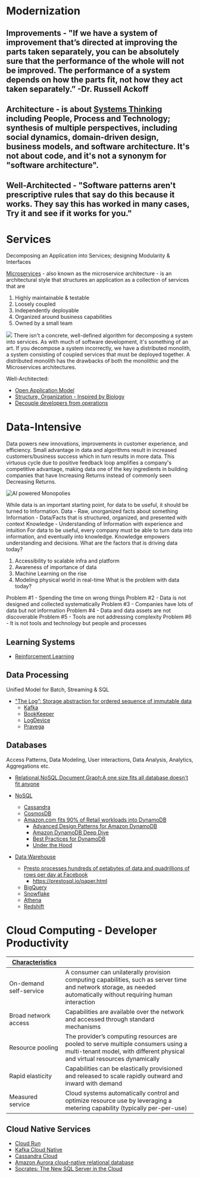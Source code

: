 # Modernization
## Improvements - "If we have a system of improvement that’s directed at improving the parts taken separately, you can be absolutely sure that the performance of the whole will not be improved. The performance of a system depends on how the parts fit, not how they act taken separately.” -Dr. Russell Ackoff

## Architecture - is about [Systems Thinking](https://www.youtube.com/watch?v=OqEeIG8aPPk) including People, Process and Technology; synthesis of multiple perspectives, including social dynamics, domain-driven design, business models, and software architecture. It's not about code, and it's not a synonym for "software architecture".
 
## Well-Architected - "Software patterns aren't prescriptive rules that say do this because it works. They say this has worked in many cases, Try it and see if it works for you."
 
# Services
Decomposing an Application into Services; designing Modularity & Interfaces

[Microservices](https://www.youtube.com/watch?v=wgdBVIX9ifA) - also known as the microservice architecture - is an architectural style that structures an application as a collection of services that are
1. Highly maintainable & testable
2. Loosely coupled
3. Independently deployable
4. Organized around business capabilities
5. Owned by a small team

![](https://images.ctfassets.net/ro61k101ee59/2bmS9TVlJc5einK9YLBY3V/992367961e649dd0343a3486616601fd/Image-1.png?w=1348&q=90)
There isn't a concrete, well-defined algorithm for decomposing a system into services. As with much of software development, it's something of an art. If you decompose a system incorrectly, we have a distributed monolith, a system consisting of coupled services that must be deployed together. A distributed monolith has the drawbacks of both the monolithic and the Microservices architectures.


Well-Architected:
* [Open Application Model](https://oam.dev/)
* [Structure, Organization - Inspired by Biology](https://github.com/wso2/reference-architecture/blob/master/reference-architecture-cell-based.md)
* [Decouple developers from operations](https://www.youtube.com/watch?v=do-PrVi0ifk)

# Data-Intensive
Data powers new innovations, improvements in customer experience, and efficiency. Small advantage in data and algorithms result in increased customers/business success which in turn results in more data. This virtuous cycle due to positive feedback loop amplifies a company's competitive advantage, making data one of the key ingredients in building companies that have Increasing Returns instead of commonly seen Decreasing Returns.

![AI powered Monopolies](https://miro.medium.com/max/1372/1*zOp70MCQ-uhaS7lUVAhATA.png)

While data is an important starting point, for data to be useful, it should be turned to Information.
Data - Raw, unorganized facts about something
Information - Data/Facts that is structured, organized, and presented with context
Knowledge - Understanding of Information with experience and intuition
For data to be useful, every company must be able to turn data into information, and eventually into knowledge. Knowledge empowers understanding and decisions.
What are the factors that is driving data today?
1. Accessibility to scalable infra and platform
2. Awareness of importance of data
3. Machine Learning on the rise
4. Modeling physical world in real-time
What is the problem with data today?

Problem #1 - Spending the time on wrong things
Problem #2 - Data is not designed and collected systematically
Problem #3 - Companies have lots of data but not information
Problem #4 - Data and data assets are not discoverable
Problem #5 - Tools are not addressing complexity
Problem #6 - It is not tools and technology but people and processes

## Learning Systems
* [Reinforcement Learning](https://diyrobocars.com/)

## Data Processing
Unified Model for Batch, Streaming & SQL 

* ["The Log”: Storage abstraction for ordered sequence of immutable data](https://engineering.linkedin.com/distributed-systems/log-what-every-software-engineer-should-know-about-real-time-datas-unifying)
  * [Kafka](https://www.microsoft.com/en-us/research/wp-content/uploads/2017/09/Kafka.pdf)
  * [BookKeeper](http://bookkeeper.apache.org/distributedlog/)
  * [LogDevice](https://code.fb.com/core-data/logdevice-a-distributed-data-store-for-logs/)
  * [Pravega](http://www.pravega.io/)

## Databases
Access Patterns, Data Modeling, User interactions, Data Analysis, Analytics, Aggregations etc.

* [Relational,NoSQL,Document,Graph:A one size fits all database doesn't fit anyone](https://www.allthingsdistributed.com/2018/06/purpose-built-databases-in-aws.html)

* [NoSQL](https://www.youtube.com/watch?v=qI_g07C_Q5I)
  * [Cassandra](https://www.cs.cornell.edu/projects/ladis2009/papers/lakshman-ladis2009.pdf)
  * [CosmosDB](https://azure.microsoft.com/en-us/blog/a-technical-overview-of-azure-cosmos-db/)
  * [Amazon.com fits 90% of Retail workloads into DynamoDB](https://www.allthingsdistributed.com/2017/10/a-decade-of-dynamo.html)
    * [Advanced Design Patterns for Amazon DynamoDB](https://www.youtube.com/watch?v=jzeKPKpucS0)
    * [Amazon DynamoDB Deep Dive](https://www.youtube.com/watch?v=jzeKPKpucS0)
    * [Best Practices for DynamoDB](https://www.youtube.com/watch?v=HaEPXoXVf2k)
    * [Under the Hood](https://www.youtube.com/watch?v=yvBR71D0nAQ)

* [Data Warehouse](https://www.wiley.com/en-us/Building+the+Data+Warehouse%2C+4th+Edition-p-9780764599446)
  * [Presto processes hundreds of petabytes of data and quadrillions of rows per day at Facebook](https://www.facebook.com/notes/facebook-engineering/presto-interacting-with-petabytes-of-data-at-facebook/10151786197628920/)
    * https://prestosql.io/paper.html
  * [BigQuery](https://cloud.google.com/blog/products/gcp/inside-capacitor-bigquerys-next-generation-columnar-storage-format)
  * [Snowflake](http://pages.cs.wisc.edu/~remzi/Classes/739/Spring2004/Papers/p215-dageville-snowflake.pdf)
  * [Athena](https://aws.amazon.com/athena/)
  * [Redshift](https://www.allthingsdistributed.com/2018/11/amazon-redshift-performance-optimization.html)

# Cloud Computing - Developer Productivity

|[Characteristics](https://nvlpubs.nist.gov/nistpubs/Legacy/SP/nistspecialpublication800-145.pdf)| |
|------------------------| ---------------------------------------------------------------------------------------------|
| On-demand self-service | A consumer can unilaterally provision computing capabilities, such as server time and network storage, as needed automatically without requiring human interaction |
|Broad network access|Capabilities are available over the network and accessed through standard mechanisms|
|Resource pooling|The provider’s computing resources are pooled to serve multiple consumers using a multi-tenant model, with different physical and virtual resources dynamically|
|Rapid elasticity|Capabilities can be elastically provisioned and released to scale rapidly outward and inward with demand|
|Measured service|Cloud systems automatically control and optimize resource use by leveraging a metering capability (typically per-per-use)|


## Cloud Native Services

* [Cloud Run](https://cloud.google.com/run/)
* [Kafka Cloud Native](https://www.confluent.io/blog/introducing-cloud-native-experience-for-apache-kafka-in-confluent-cloud)
* [Cassandra Cloud](https://constellation.datastax.com/)
* [Amazon Aurora cloud-native relational database](https://www.allthingsdistributed.com/2019/03/Amazon-Aurora-design-cloud-native-relational-database.html)
* [Socrates: The New SQL Server in the Cloud](https://www.microsoft.com/en-us/research/uploads/prod/2019/05/socrates.pdf)



